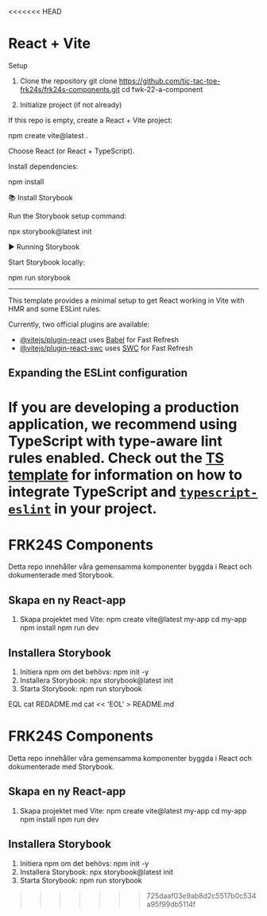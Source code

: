 <<<<<<< HEAD
# React + Vite
 Setup
1. Clone the repository
git clone https://github.com/tic-tac-toe-frk24s/frk24s-components.git
cd fwk-22-a-component

2. Initialize project (if not already)

If this repo is empty, create a React + Vite project:

npm create vite@latest .


Choose React (or React + TypeScript).

Install dependencies:

npm install

📚 Install Storybook

Run the Storybook setup command:

npx storybook@latest init



▶️ Running Storybook

Start Storybook locally:

npm run storybook

---------------------------------------------------------------------------
This template provides a minimal setup to get React working in Vite with HMR and some ESLint rules.

Currently, two official plugins are available:

- [@vitejs/plugin-react](https://github.com/vitejs/vite-plugin-react/blob/main/packages/plugin-react) uses [Babel](https://babeljs.io/) for Fast Refresh
- [@vitejs/plugin-react-swc](https://github.com/vitejs/vite-plugin-react/blob/main/packages/plugin-react-swc) uses [SWC](https://swc.rs/) for Fast Refresh

## Expanding the ESLint configuration

If you are developing a production application, we recommend using TypeScript with type-aware lint rules enabled. Check out the [TS template](https://github.com/vitejs/vite/tree/main/packages/create-vite/template-react-ts) for information on how to integrate TypeScript and [`typescript-eslint`](https://typescript-eslint.io) in your project.
=======
# FRK24S Components

Detta repo innehåller våra gemensamma komponenter byggda i React och dokumenterade med Storybook.

##  Skapa en ny React-app
1. Skapa projektet med Vite:
   npm create vite@latest my-app
   cd my-app
   npm install
   npm run dev

##  Installera Storybook
1. Initiera npm om det behövs:
   npm init -y
2. Installera Storybook:
   npx storybook@latest init
3. Starta Storybook:
   npm run storybook

EQL
cat REDADME.md
cat << 'EOL' > README.md
# FRK24S Components

Detta repo innehåller våra gemensamma komponenter byggda i React och dokumenterade med Storybook.

##  Skapa en ny React-app
1. Skapa projektet med Vite:
   npm create vite@latest my-app
   cd my-app
   npm install
   npm run dev

##  Installera Storybook
1. Initiera npm om det behövs:
   npm init -y
2. Installera Storybook:
   npx storybook@latest init
3. Starta Storybook:
   npm run storybook
>>>>>>> 725daaf03e9ab8d2c5517b0c534a95f99db5114f
